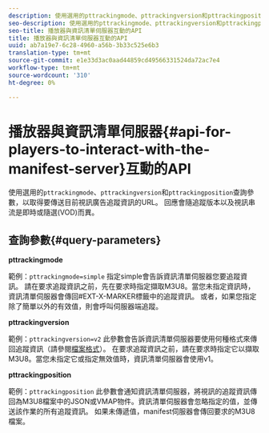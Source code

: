 ```yaml
---
description: 使用選用的pttrackingmode、pttrackingversion和pttrackingposition查詢參數，以取得要傳送目前視訊廣告追蹤資訊的URL。 回應會隨追蹤版本以及視訊串流是即時或隨選(VOD)而異。
seo-description: 使用選用的pttrackingmode、pttrackingversion和pttrackingposition查詢參數，以取得要傳送目前視訊廣告追蹤資訊的URL。 回應會隨追蹤版本以及視訊串流是即時或隨選(VOD)而異。
seo-title: 播放器與資訊清單伺服器互動的API
title: 播放器與資訊清單伺服器互動的API
uuid: ab7a19e7-6c28-4960-a56b-3b33c525e6b3
translation-type: tm+mt
source-git-commit: e1e33d3ac0aad44859cd49566331524da72ac7e4
workflow-type: tm+mt
source-wordcount: '310'
ht-degree: 0%

---
```



# 播放器與資訊清單伺服器{#api-for-players-to-interact-with-the-manifest-server}互動的API

使用選用的`pttrackingmode`、`pttrackingversion`和`pttrackingposition`查詢參數，以取得要傳送目前視訊廣告追蹤資訊的URL。 回應會隨追蹤版本以及視訊串流是即時或隨選(VOD)而異。

## 查詢參數{#query-parameters}

**pttrackingmode**

範例：`pttrackingmode=simple`
指定simple會告訴資訊清單伺服器您要追蹤資訊。
請在要求追蹤資訊之前，先在要求時指定擷取M3U8。當您未指定資訊時，資訊清單伺服器會傳回#EXT-X-MARKER標籤中的追蹤資訊。
或者，如果您指定除了簡單以外的有效值，則會呼叫伺服器端追蹤。

**pttrackingversion**

範例：`pttrackingversion=v2`
此參數會告訴資訊清單伺服器要使用何種格式來傳回追蹤資訊（請參閱[檔案格式](/help/primetime-ad-insertion/~old-msapi-topics/ms-list-file-formats/ms-api-file-formats.md)）。
在要求追蹤資訊之前，請在要求時指定它以擷取M3U8。當您未指定它或指定無效值時，資訊清單伺服器會使用v1。

**pttrackingposition**

範例：`pttrackingposition`
此參數會通知資訊清單伺服器，將視訊的追蹤資訊傳回為M3U8檔案中的JSON或VMAP物件。資訊清單伺服器會忽略指定的值，並傳送該作業的所有追蹤資訊。 如果未傳遞值，manifest伺服器會傳回要求的M3U8檔案。
